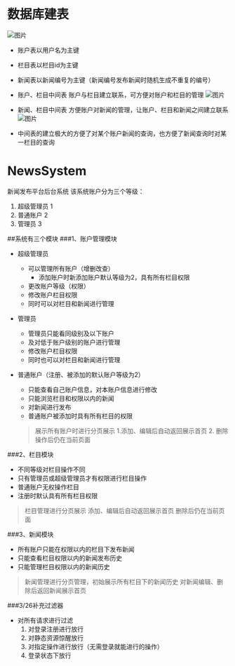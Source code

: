

# 数据库建表

![图片](https://user-images.githubusercontent.com/88310286/160231908-c5deabaf-439e-488c-ae5a-07f62e6a63f9.png)
- 账户表以用户名为主键
- 栏目表以栏目id为主键
- 新闻表以新闻编号为主键（新闻编号发布新闻时随机生成不重复的编号）
- 账户、栏目中间表  账户与栏目建立联系，可方便对账户和栏目的管理
![图片](https://user-images.githubusercontent.com/88310286/160232018-d79adaf0-59a4-402e-bb46-140c40735dde.png)
- 新闻、栏目中间表  方便账户对新闻的管理，让账户、栏目和新闻之间建立联系
![图片](https://user-images.githubusercontent.com/88310286/160232358-12befbea-c4bb-432e-bfd2-863e0d0d54e2.png)

- 中间表的建立极大的方便了对某个账户新闻的查询，也方便了新闻查询时对某一栏目的查询

# NewsSystem
新闻发布平台后台系统
该系统账户分为三个等级：
1. 超级管理员 1
2. 普通账户 2
3. 管理员 3

##系统有三个模块
###1、账户管理模块
- 超级管理员
  - 可以管理所有账户（增删改查）
    - 添加账户时新添加账户默认等级为2，具有所有栏目权限
  - 更改账户等级（权限）
  - 修改账户栏目权限
  - 同时可以对栏目和新闻进行管理
- 管理员
  - 管理员只能看同级别及以下账户
  - 及对低于账户级别的账户进行管理
  - 修改账户栏目权限
  - 同时也可以对栏目和新闻进行管理
- 普通账户（注册、被添加的默认账户等级为2）
  - 只能查看自己账户信息，对本账户信息进行修改
  - 只能浏览栏目和权限以内的新闻
  - 对新闻进行发布
  - 普通账户被添加时具有所有栏目的权限


  > 展示所有账户时进行分页展示
  > 1.添加、编辑后自动返回展示首页
  > 2. 删除操作后仍在当前页面

###2、栏目模块
- 不同等级对栏目操作不同
- 只有管理员或超级管理员才有权限进行栏目操作
- 普通账户无权操作栏目
- 注册时默认具有所有栏目权限

> 栏目管理进行分页展示
> 添加、编辑后自动返回展示首页
> 删除后仍在当前页面

###3、新闻模块
- 所有账户只能在权限以内的栏目下发布新闻
- 只能查看栏目权限以内的新闻发布历史
- 只能管理栏目权限以内的新闻历史

> 新闻管理进行分页管理，初始展示所有栏目下的新闻历史
> 对新闻编辑、删除后返回新闻展示首页

###3/26补充过滤器
- 对所有请求进行过滤
  1. 对登录注册进行放行
  2. 对静态资源惊醒放行
  3. 对指定操作进行放行（无需登录就能进行的操作）
  4. 登录状态下放行  

